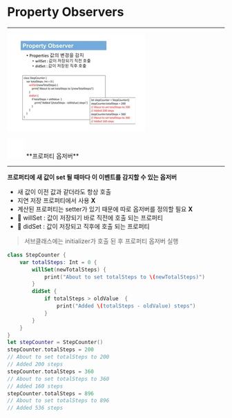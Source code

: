 # Property Observers

---

![Untitled](Property%20Observers%203de9804952ec4e85b282851d086b1cb8/Untitled.png)

<aside>
<img src="Property%20Observers%203de9804952ec4e85b282851d086b1cb8/Untitled%201.png" alt="Property%20Observers%203de9804952ec4e85b282851d086b1cb8/Untitled%201.png" width="40px" /> **프로퍼티 옵저버**

---

**프로퍼티에 새 값이 set 될 때마다 이 이벤트를 감지할 수 있는 옵저버**

- 새 값이 이전 값과 같더라도 항상 호출
- 지연 저장 프로퍼티에서 사용 **X**
- 계산된 프로퍼티는 setter가 있기 때문에 따로 옵저버를 정의할 필요 **X**
- 🐠 willSet : 값이 저장되기 바로 직전에 호출 되는 프로퍼티
- 🍣 didSet : 값이 저장되고 직후에 호출 되는 프로퍼티

> 서브클래스에는 initializer가 호출 된 후 프로퍼티 옵저버 실행
> 
</aside>

```swift
class StepCounter {
    var totalSteps: Int = 0 {
        willSet(newTotalSteps) {
            print("About to set totalSteps to \(newTotalSteps)")
        }
        didSet {
            if totalSteps > oldValue  {
                print("Added \(totalSteps - oldValue) steps")
            }
        }
    }
}
let stepCounter = StepCounter()
stepCounter.totalSteps = 200
// About to set totalSteps to 200
// Added 200 steps
stepCounter.totalSteps = 360
// About to set totalSteps to 360
// Added 160 steps
stepCounter.totalSteps = 896
// About to set totalSteps to 896
// Added 536 steps
```